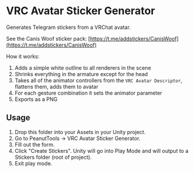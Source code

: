 # VRC Avatar Sticker Generator

Generates Telegram stickers from a VRChat avatar.

See the Canis Woof sticker pack: [https://t.me/addstickers/CanisWoof](https://t.me/addstickers/CanisWoof)

How it works:

1. Adds a simple white outline to all renderers in the scene
2. Shrinks everything in the armature except for the head
3. Takes all of the animator controllers from the `VRC Avatar Descriptor`, flattens them, adds them to avatar 
4. For each gesture combination it sets the animator parameter
5. Exports as a PNG

## Usage

1. Drop this folder into your Assets in your Unity project.
2. Go to PeanutTools -> VRC Avatar Sticker Generator.
3. Fill out the form.
4. Click "Create Stickers". Unity will go into Play Mode and will output to a Stickers folder (root of project).
5. Exit play mode.
